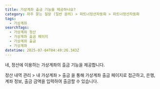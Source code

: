 ```yaml
---
title: 가상계좌 출금 기능을 제공하나요?
category: 자주 묻는 질문 (일반 문의) > 파트너정산자동화 > 파트너정산자동화
tags:
  - 가상계좌
searchTags:
  - 가상계좌 정산
  - 가상계좌 출금 페이지
  - 가상계좌 출금
  - 가상계좌
datetime: 2025-07-04T04:49:26.343Z
---
```


네, 정산에 이용하는 가상계좌의 출금 기능을 제공합니다.

정산 내역 관리 > 내 가상계좌 > 출금 을 통해 가상계좌 출금 페이지로 접근하고, 은행, 계좌 정보, 출금 금액을 입력하여 출금할 수 있습니다.
